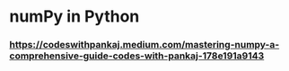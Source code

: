 # numPy in Python 

### https://codeswithpankaj.medium.com/mastering-numpy-a-comprehensive-guide-codes-with-pankaj-178e191a9143
